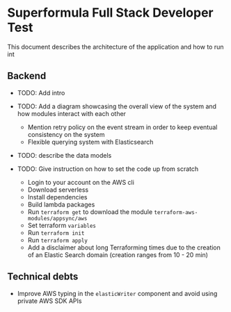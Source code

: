 # Superformula Full Stack Developer Test
This document describes the architecture of the application and how to run int

## Backend

- TODO: Add intro

- TODO: Add a diagram showcasing the overall view of the system and how modules interact with each other
  - Mention retry policy on the event stream in order to keep eventual consistency on the system
  - Flexible querying system with Elasticsearch


- TODO: describe the data models

- TODO: Give instruction on how to set the code up from scratch
    - Login to your account on the AWS cli
    - Download serverless
    - Install dependencies
    - Build lambda packages
    - Run `terraform get` to download the module `terraform-aws-modules/appsync/aws`
    - Set terraform `variables`
    - Run `terraform init`
    - Run `terraform apply`
    - Add a disclaimer about long Terraforming times due to the creation of an Elastic Search domain (creation ranges from 10 - 20 min)
  
  
## Technical debts

- Improve AWS typing in the `elasticWriter` component and avoid using private AWS SDK APIs
